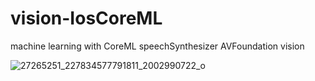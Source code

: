 # vision-IosCoreML
machine learning with CoreML
speechSynthesizer
AVFoundation
vision


![27265251_227834577791811_2002990722_o](https://user-images.githubusercontent.com/12858662/35229808-6417f41a-ffa5-11e7-98db-0db3c2836875.jpg)
